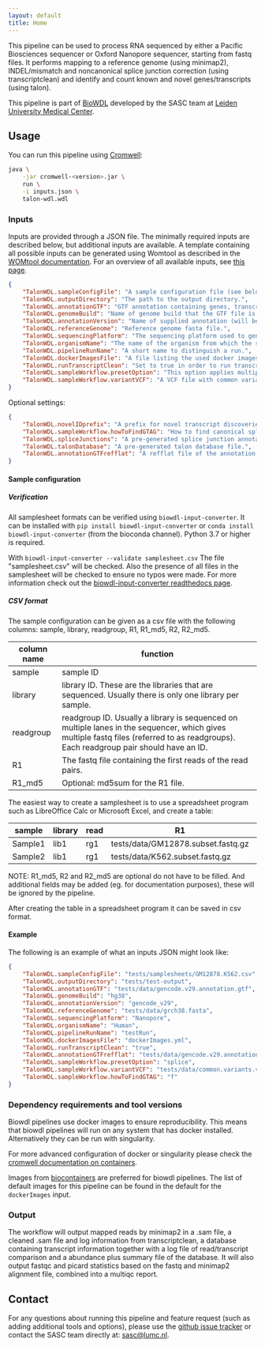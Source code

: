 ```yaml
---
layout: default
title: Home
---
```


This pipeline can be used to process RNA sequenced by either a Pacific
Biosciences sequencer or Oxford Nanopore sequencer, starting from fastq files.
It performs mapping to a reference genome (using minimap2), INDEL/mismatch
and noncanonical splice junction correction (using transcriptclean) and
identify and count known and novel genes/transcripts (using talon).

This pipeline is part of [BioWDL](https://biowdl.github.io/)
developed by the SASC team
at [Leiden University Medical Center](https://www.lumc.nl/).

## Usage
You can run this pipeline using
[Cromwell](http://cromwell.readthedocs.io/en/stable/):

```bash
java \
    -jar cromwell-<version>.jar \
    run \
    -i inputs.json \
    talon-wdl.wdl
```

### Inputs
Inputs are provided through a JSON file. The minimally required inputs are
described below, but additional inputs are available.
A template containing all possible inputs can be generated using
Womtool as described in the
[WOMtool documentation](http://cromwell.readthedocs.io/en/stable/WOMtool/).
For an overview of all available inputs, see [this page](./inputs.html).

```json
{
    "TalonWDL.sampleConfigFile": "A sample configuration file (see below).",
    "TalonWDL.outputDirectory": "The path to the output directory.",
    "TalonWDL.annotationGTF": "GTF annotation containing genes, transcripts, and edges.",
    "TalonWDL.genomeBuild": "Name of genome build that the GTF file is based on (ie hg38).",
    "TalonWDL.annotationVersion": "Name of supplied annotation (will be used to label data).",
    "TalonWDL.referenceGenome": "Reference genome fasta file.",
    "TalonWDL.sequencingPlatform": "The sequencing platform used to generate long reads.",
    "TalonWDL.organismName": "The name of the organism from which the samples originated.",
    "TalonWDL.pipelineRunName": "A short name to distinguish a run.",
    "TalonWDL.dockerImagesFile": "A file listing the used docker images.",
    "TalonWDL.runTranscriptClean": "Set to true in order to run transcriptclean, set to false in order to disable transcriptclean.",
    "TalonWDL.sampleWorkflow.presetOption": "This option applies multiple options at the same time to minimap2, this should be either 'splice'(directRNA) or 'splice:hq'(cDNA).",
    "TalonWDL.sampleWorkflow.variantVCF": "A VCF file with common variants should be supplied when running transcriptclean, this will make sure transcriptclean does not correct those known variants.",
}
```

Optional settings:
```json
{
    "TalonWDL.novelIDprefix": "A prefix for novel transcript discoveries.",
    "TalonWDL.sampleWorkflow.howToFindGTAG": "How to find canonical splicing sites GT-AG - f: transcript strand; b: both strands; n: no attempt to match GT-AG.",
    "TalonWDL.spliceJunctions": "A pre-generated splice junction annotation file.",
    "TalonWDL.talonDatabase": "A pre-generated talon database file.",
    "TalonWDL.annotationGTFrefflat": "A refflat file of the annotation GTF used."
}
```

#### Sample configuration
##### Verification
All samplesheet formats can be verified using `biowdl-input-converter`. 
It can be installed with `pip install biowdl-input-converter` or 
`conda install biowdl-input-converter` (from the bioconda channel). 
Python 3.7 or higher is required.

With `biowdl-input-converter --validate samplesheet.csv` The file
"samplesheet.csv" will be checked. Also the presence of all files in
the samplesheet will be checked to ensure no typos were made. For more
information check out the [biowdl-input-converter readthedocs page](
https://biowdl-input-converter.readthedocs.io).

##### CSV format
The sample configuration can be given as a csv file with the following 
columns: sample, library, readgroup, R1, R1_md5, R2, R2_md5.

column name | function
---|---
sample | sample ID
library | library ID. These are the libraries that are sequenced. Usually there is only one library per sample.
readgroup | readgroup ID. Usually a library is sequenced on multiple lanes in the sequencer, which gives multiple fastq files (referred to as readgroups). Each readgroup pair should have an ID.
R1| The fastq file containing the first reads of the read pairs.
R1_md5 | Optional: md5sum for the R1 file.

The easiest way to create a samplesheet is to use a spreadsheet program
such as LibreOffice Calc or Microsoft Excel, and create a table:

sample | library | read | R1 | R1_md5 | R2 | R2_md5
-------|---------|------|----|--------|----|-------
Sample1|lib1|rg1|tests/data/GM12878.subset.fastq.gz|2498f6d289e91b028d87080eb23a362e
Sample2|lib1|rg1|tests/data/K562.subset.fastq.gz|0fded322b59b212f111eb3c695cdbc17

NOTE: R1_md5, R2 and R2_md5 are optional do not have to be filled. And
additional fields may be added (eg. for documentation purposes), these will be
ignored by the pipeline.

After creating the table in a spreadsheet program it can be saved in 
csv format.

#### Example
The following is an example of what an inputs JSON might look like:

```json
{
    "TalonWDL.sampleConfigFile": "tests/samplesheets/GM12878.K562.csv",
    "TalonWDL.outputDirectory": "tests/test-output",
    "TalonWDL.annotationGTF": "tests/data/gencode.v29.annotation.gtf",
    "TalonWDL.genomeBuild": "hg38",
    "TalonWDL.annotationVersion": "gencode_v29",
    "TalonWDL.referenceGenome": "tests/data/grch38.fasta",
    "TalonWDL.sequencingPlatform": "Nanopore",
    "TalonWDL.organismName": "Human",
    "TalonWDL.pipelineRunName": "testRun",
    "TalonWDL.dockerImagesFile": "dockerImages.yml",
    "TalonWDL.runTranscriptClean": "true",
    "TalonWDL.annotationGTFrefflat": "tests/data/gencode.v29.annotation.refflat",
    "TalonWDL.sampleWorkflow.presetOption": "splice",
    "TalonWDL.sampleWorkflow.variantVCF": "tests/data/common.variants.vcf",
    "TalonWDL.sampleWorkflow.howToFindGTAG": "f"
}
```

### Dependency requirements and tool versions
Biowdl pipelines use docker images to ensure  reproducibility. This
means that biowdl pipelines will run on any system that has docker
installed. Alternatively they can be run with singularity.

For more advanced configuration of docker or singularity please check
the [cromwell documentation on containers](
https://cromwell.readthedocs.io/en/stable/tutorials/Containers/).

Images from [biocontainers](https://biocontainers.pro) are preferred for
biowdl pipelines. The list of default images for this pipeline can be
found in the default for the `dockerImages` input.

### Output
The workflow will output mapped reads by minimap2 in a .sam file, a
cleaned .sam file and log information from transcriptclean, a database
containing transcript information together with a log file of
read/transcript comparison and a abundance plus summary file of the database.
It will also output fastqc and picard statistics based on the fastq and
minimap2 alignment file, combined into a multiqc report.

## Contact
<p>
  <!-- Obscure e-mail address for spammers -->
For any questions about running this pipeline and feature request (such as
adding additional tools and options), please use the
<a href='https://github.com/biowdl/TALON-WDL/issues'>github issue tracker</a>
or contact the SASC team directly at: 
<a href='&#109;&#97;&#105;&#108;&#116;&#111;&#58;&#115;&#97;&#115;&#99;&#64;&#108;&#117;&#109;&#99;&#46;&#110;&#108;'>
&#115;&#97;&#115;&#99;&#64;&#108;&#117;&#109;&#99;&#46;&#110;&#108;</a>.
</p>
